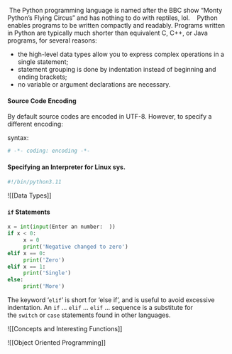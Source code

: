 The Python programming language is named after the BBC show “Monty Python’s Flying Circus” and has nothing to do with reptiles, lol.
 
 Python enables programs to be written compactly and readably. Programs written in Python are typically much shorter than equivalent C, C++, or Java programs, for several reasons:

- the high-level data types allow you to express complex operations in a single statement;
- statement grouping is done by indentation instead of beginning and ending brackets;
- no variable or argument declarations are necessary.

#### Source Code Encoding
By default source codes are encoded in UTF-8. However, to specify a different encoding:

syntax:
```python
# -*- coding: encoding -*-
```

#### Specifying an Interpreter for Linux sys.
```python
#!/bin/python3.11
```

![[Data Types]]

#### `if` Statements

```python
x = int(input(Enter an number:  ))
if x < 0:
	 x = 0
     print('Negative changed to zero')
elif x == 0:
     print('Zero')
elif x == 1:
     print('Single')
else:
     print('More')
```
The keyword ‘`elif`’ is short for ‘else if’, and is useful to avoid excessive indentation. An `if` … `elif` … `elif` … sequence is a substitute for the `switch` or `case` statements found in other languages.




![[Concepts and Interesting Functions]]

![[Object Oriented Programming]]
